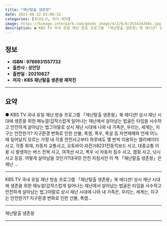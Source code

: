 ```yaml
---
title: "재난탈출 생존왕"
date: 2021-08-22 03:08:32
categories: [국내도서, 취미-레저]
image: https://bimage.interpark.com/goods_image/4/2/6/8/353434268s.jpg
description: ● KBS TV 국내 유일 재난 방송 프로그램 「재난탈출 생존왕」북 에디션! 상시 재난 시대에 생존을 위한 매뉴얼!갑작스럽게 일어나는 재난에서 살아남는 법골든 타임을 사수하고 안전하게 살아남는 법그야말로 상시 재난 시대에 나와 내 가족은, 우리는, 세계는, 지구는 안전한가? 지구환경
---
```


## **정보**

- **ISBN : 9788931557732**
- **출판사 : 성안당**
- **출판일 : 20210827**
- **저자 : KBS 재난탈출 생존왕 제작진**

------



## **요약**

●  KBS TV 국내 유일 재난 방송 프로그램 「재난탈출 생존왕」북 에디션! 상시 재난 시대에 생존을 위한 매뉴얼!갑작스럽게 일어나는 재난에서 살아남는 법골든 타임을 사수하고 안전하게 살아남는 법그야말로 상시 재난 시대에 나와 내 가족은, 우리는, 세계는, 지구는 안전한가? 지구환경 변화로 인한 산불, 폭염, 폭우, 폭설 등 자연재해와 언제 어느 때 일어날지 모르는 가정 내 각종 안전사고부터 하루에도 몇 번씩 이용하는 엘리베이터 사고, 각종 화재, 자동차 교통사고, 오토바이·자전거8231전동킥보드 사고, 대중교통 이용 시 발생하는 버스 전복 사고, 여객선 사고, 폭우 시 자동차 침수 사고, 캠핑 사고, 낚시 사고 등등. 어떻게 살아남을 것인가?대국민 안전 지침서인 이 책 「재난탈출 생존왕」은 재난 ...

------

KBS TV 국내 유일 재난 방송 프로그램 「재난탈출 생존왕」북 에디션! 상시 재난 시대에 생존을 위한 매뉴얼!갑작스럽게 일어나는 재난에서 살아남는 법골든 타임을 사수하고 안전하게 살아남는 법그야말로 상시 재난 시대에 나와 내 가족은, 우리는, 세계는, 지구는 안전한가? 지구환경 변화로 인한 산불, 폭염... 

------


재난탈출 생존왕 

------


